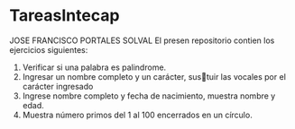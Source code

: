 # TareasIntecap
JOSE FRANCISCO PORTALES SOLVAL
El presen repositorio contien los ejercicios siguientes:
1. Verificar si una palabra es palindrome.
2.  Ingresar un nombre completo y un carácter, sus􀆟tuir las vocales por el carácter ingresado
3.  Ingrese nombre completo y fecha de nacimiento, muestra nombre y edad.
4.  Muestra número primos del 1 al 100 encerrados en un círculo.
